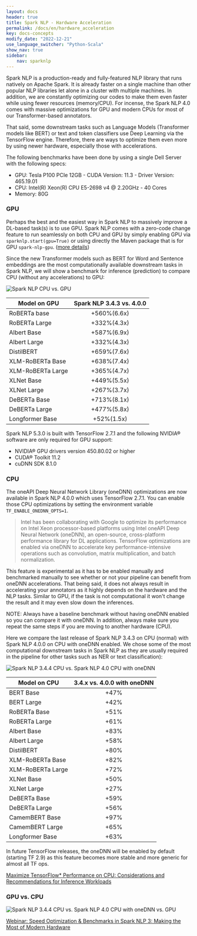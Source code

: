 ```yaml
---
layout: docs
header: true
title: Spark NLP - Hardware Acceleration
permalink: /docs/en/hardware_acceleration
key: docs-concepts
modify_date: "2022-12-21"
use_language_switcher: "Python-Scala"
show_nav: true
sidebar:
    nav: sparknlp
---
```


<div class="h3-box" markdown="1">

Spark NLP is a production-ready and fully-featured NLP library that runs natively on Apache Spark. It is already faster on a single machine than other popular NLP libraries let alone in a cluster with multiple machines. In addition, we are constantly optimizing our codes to make them even faster while using fewer resources (memory/CPU). For incense, the Spark NLP 4.0 comes with massive optimizations for GPU and modern CPUs for most of our Transformer-based annotators.

That said, some downstream tasks such as Language Models (Transformer models like BERT) or text and token classifiers use Deep Learning via the TensorFlow engine. Therefore, there are ways to optimize them even more by using newer hardware, especially those with accelerations.

The following benchmarks have been done by using a single Dell Server with the following specs:

- GPU: Tesla P100 PCIe 12GB - CUDA Version: 11.3 - Driver Version: 465.19.01
- CPU: Intel(R) Xeon(R) CPU E5-2698 v4 @ 2.20GHz - 40 Cores
- Memory: 80G

</div>
<div class="h3-box" markdown="1">

### GPU

Perhaps the best and the easiest way in Spark NLP to massively improve a DL-based task(s) is to use GPU. Spark NLP comes with a zero-code change feature to run seamlessly on both CPU and GPU by simply enabling GPU via `sparknlp.start(gpu=True)` or using directly the Maven package that is for GPU `spark-nlp-gpu`. ([more details](https://sparknlp.org/docs/en/install))

Since the new Transformer models such as BERT for Word and Sentence embeddings are the most computationally available downstream tasks in Spark NLP, we will show a benchmark for inference (prediction) to compare CPU (without any accelerations) to GPU:

![Spark NLP CPU vs. GPU](/assets/images/Spark_NLP_CPU_vs._GPU_Transformers_(Word_Embeddings).png)

| Model on GPU      | Spark NLP 3.4.3 vs. 4.0.0 |
| ----------------- |:-------------------------:|
| RoBERTa base      |        +560%(6.6x)        |
| RoBERTa Large     |        +332%(4.3x)        |
| Albert Base       |        +587%(6.9x)        |
| Albert Large      |        +332%(4.3x)        |
| DistilBERT        |        +659%(7.6x)        |
| XLM-RoBERTa Base  |        +638%(7.4x)        |
| XLM-RoBERTa Large |        +365%(4.7x)        |
| XLNet Base        |        +449%(5.5x)        |
| XLNet Large       |        +267%(3.7x)        |
| DeBERTa Base      |        +713%(8.1x)        |
| DeBERTa Large     |        +477%(5.8x)        |
| Longformer Base   |         +52%(1.5x)        |

Spark NLP 5.3.0 is built with TensorFlow 2.7.1 and the following NVIDIA® software are only required for GPU support:

- NVIDIA® GPU drivers version 450.80.02 or higher
- CUDA® Toolkit 11.2
- cuDNN SDK 8.1.0

</div>
<div class="h3-box" markdown="1">

### CPU

The oneAPI Deep Neural Network Library (oneDNN) optimizations are now available in Spark NLP 4.0.0 which uses TensorFlow 2.7.1. You can enable those CPU optimizations by setting the environment variable `TF_ENABLE_ONEDNN_OPTS=1`.

> Intel has been collaborating with Google to optimize its performance on Intel Xeon processor-based platforms using Intel oneAPI Deep Neural Network (oneDNN), an open-source, cross-platform performance library for DL applications. TensorFlow optimizations are enabled via oneDNN to accelerate key performance-intensive operations such as convolution, matrix multiplication, and batch normalization.

This feature is experimental as it has to be enabled manually and benchmarked manually to see whether or not your pipeline can benefit from oneDNN accelerations. That being said, it does not always result in accelerating your annotators as it highly depends on the hardware and the NLP tasks. Similar to GPU, if the task is not computational it won't change the result and it may even slow down the inferences.

NOTE: Always have a baseline benchmark without having oneDNN enabled so you can compare it with oneDNN. In addition, always make sure you repeat the same steps if you are moving to another hardware (CPU).

Here we compare the last release of Spark NLP 3.4.3 on CPU (normal) with Spark NLP 4.0.0 on CPU with oneDNN enabled. We chose some of the most computational downstream tasks in Spark NLP as they are usually required in the pipeline for other tasks such as NER or text classification):

![Spark NLP 3.4.4 CPU vs. Spark NLP 4.0 CPU with oneDNN](/assets/images/Spark_NLP_3.4_on_CPU_vs._Spark_NLP_4.0_on_CPU_with_oneDNN.png)

| Model on CPU      | 3.4.x vs. 4.0.0 with oneDNN |
| ----------------- |:------------------------:|
| BERT Base         |           +47%           |
| BERT Large        |           +42%           |
| RoBERTa Base      |           +51%           |
| RoBERTa Large     |           +61%           |
| Albert Base       |           +83%           |
| Albert Large      |           +58%           |
| DistilBERT        |           +80%           |
| XLM-RoBERTa Base  |           +82%           |
| XLM-RoBERTa Large |           +72%           |
| XLNet Base        |           +50%           |
| XLNet Large       |           +27%           |
| DeBERTa Base      |           +59%           |
| DeBERTa Large     |           +56%           |
| CamemBERT Base    |           +97%           |
| CamemBERT Large   |           +65%           |
| Longformer Base   |           +63%           |

In future TensorFlow releases, the oneDNN will be enabled by default (starting TF 2.9) as this feature becomes more stable and more generic for almost all TF ops.

[Maximize TensorFlow* Performance on CPU: Considerations and Recommendations for Inference Workloads](https://www.intel.com/content/www/us/en/developer/articles/technical/maximize-tensorflow-performance-on-cpu-considerations-and-recommendations-for-inference.html)

</div>
<div class="h3-box" markdown="1">

### GPU vs. CPU

![Spark NLP 3.4.4 CPU vs. Spark NLP 4.0 CPU with oneDNN vs. GPU](/assets/images/Spark_NLP_3.x_CPU_GPU_vs._Spark_NLP_4.0_CPU+oneDNN_GPU.png)


[Webinar: Speed Optimization & Benchmarks in Spark NLP 3: Making the Most of Modern Hardware](https://www.johnsnowlabs.com/watch-webinar-speed-optimization-benchmarks-in-spark-nlp-3-making-the-most-of-modern-hardware/)
</div>